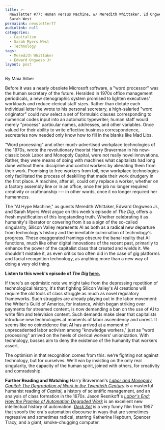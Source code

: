```yaml
---
title: >-
  Newsletter #77: Human versus Machine, w/ Meredith Whittaker, Ed Ongweso, and
  Sarah West
permalink: newsletter77
audiolink: null
categories:
  - Capitalism
  - Sarah Myers West
  - Technology
tags:
  - Meredith Whittaker
  - Edward Ongweso Jr
layout: post
---
```


By Maia Silber

Before it was a nearly obsolete Microsoft software, a "word processor" was the human secretary of the future. Heralded in 1970s office management periodicals, a new stenographic system promised to lighten executives' workloads and reduce clerical staff sizes. Rather than dictate each individual letter he wrote to his personal secretary, a high-salaried "word originator" could now select a set of formulaic clauses corresponding to numerical codes input into an automatic typewriter; human staff would merely "process" particular names, addresses, and other variables. Once valued for their ability to write effective business correspondence, secretaries now needed only know how to fill in the blanks like Mad Libs.

"Word processing" and other much-advertised workplace technologies of the 1970s, wrote the revolutionary theorist Harry Braverman in his now-classic book Labor and Monopoly Capital, were not really novel innovations. Rather, they were means of doing with machines what capitalists had long done without them: discipline and control workers by alienating them from their work. Promising to free workers from toil, new workplace technologies only facilitated the process of deskilling that made their work drudgery in the first place. A machine, after all, could only replace a worker, whether on a factory assembly line or in an office, once her job no longer required creativity or craftmanship --- in other words, once it no longer required her humanness.

The "AI Hype Machine," as guests Meredith Whittaker, Edward Ongweso Jr., and Sarah Myers West argue on this week's episode of *The Dig*, offers a fresh mystification of this longstanding truth. Whether celebrating it as humanity's liberator or cowering from it as a sign of the so-called singularity, Silicon Valley represents AI as both as a radical new departure from technology's history and the inevitable culmination of technology's progress. These exaggerated framings obscure the banal reality that AI functions, much like other digital innovations of the recent past, primarily to enhance the power of the capitalist class that created and wields it. We shouldn't mistake it, as even critics too often did in the case of gig platforms and facial recognition technology, as anything more than a new way of doing a very old thing.

**Listen to this week's episode of *The Dig* [here.](https://thedigradio.com/podcast/ai-hype-machine-w-meredith-whittaker-ed-ongweso-and-sarah-west/)**

If there's an optimistic note we might take from the depressing repetition of technological history, it's that fighting Silicon Valley's AI creations will require the old tools of class struggle as much as novel regulatory frameworks. Such struggles are already playing out in the labor movement: the Writer's Guild of America, for instance, which began striking over payments for streamed content, is now demanding a ban on the use of AI to write film and television content. Such demands make clear that capitalists introduce new technologies at moments of labor ascendency and unrest. It seems like no coincidence that AI has arrived at a moment of unprecedented labor activism among "knowledge workers," just as "word processing" arrived on the heels of clerical workers' unionization. With technology, bosses aim to deny the existence of the humanity that workers assert.

The optimism in that recognition comes from this: we're fighting not against technology, but for ourselves. We'll win by insisting on the only real singularity, the capacity of the human spirit, joined with others, for creativity and comradeship.

**Further Reading and Watching**
Harry Braverman's *[Labor and Monopoly Capital: The Degradation of Work in the Twentieth Century](https://nyupress.org/9780853459408/labor-and-monopoly-capital/)*  is a masterful humanist reading of *Capital*, a history of scientific management, and an analysis of class formation in the 1970s. Jason Resnikoff's *[Labor's End: How the Promise of Automation Degraded Work](https://www.press.uillinois.edu/books/?id=25bhr3bd9780252044250)* is an excellent new intellectual history of automation. *[Desk Set](https://www.tcm.com/tcmdb/title/72868/desk-set/#overview)* is a very funny film from 1957 that spoofs the era's automation discourse in ways that are sometimes regressive and sometimes radical, starring Katherine Hepburn, Spencer Tracy, and a giant, smoke-chugging computer.

